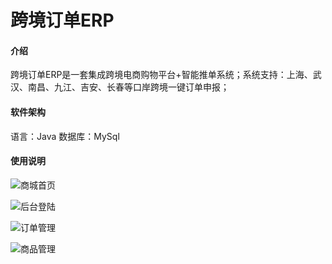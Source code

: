 # 跨境订单ERP

#### 介绍
跨境订单ERP是一套集成跨境电商购物平台+智能推单系统；系统支持：上海、武汉、南昌、九江、吉安、长春等口岸跨境一键订单申报；

#### 软件架构
语言：Java
数据库：MySql


#### 使用说明

![商城首页](https://images.gitee.com/uploads/images/2021/0518/180510_39763b11_100581.gif "555555.gif")

![后台登陆](https://images.gitee.com/uploads/images/2021/0518/180250_f277a908_100581.gif "11111.gif")

![订单管理](https://images.gitee.com/uploads/images/2021/0518/180331_a0d2011f_100581.png "22222.png")

![商品管理](https://images.gitee.com/uploads/images/2021/0518/180419_7ac4deec_100581.png "33333.png")

